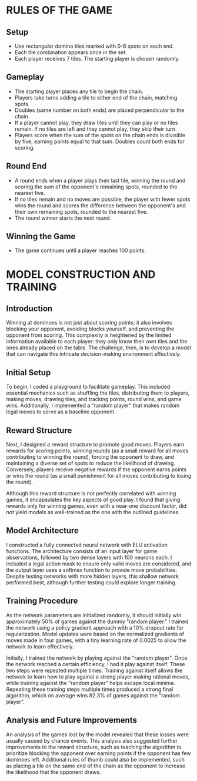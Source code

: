 # RULES OF THE GAME

## Setup
- Use rectangular domino tiles marked with 0-6 spots on each end.
- Each tile combination appears once in the set.
- Each player receives 7 tiles. The starting player is chosen randomly.

## Gameplay
- The starting player places any tile to begin the chain.
- Players take turns adding a tile to either end of the chain, matching spots.
- Doubles (same number on both ends) are placed perpendicular to the chain.
- If a player cannot play, they draw tiles until they can play or no tiles remain. If no tiles are left and they cannot play, they skip their turn.
- Players score when the sum of the spots on the chain ends is divisible by five, earning points equal to that sum. Doubles count both ends for scoring.

## Round End
- A round ends when a player plays their last tile, winning the round and scoring the sum of the opponent's remaining spots, rounded to the nearest five.
- If no tiles remain and no moves are possible, the player with fewer spots wins the round and scores the difference between the opponent's and their own remaining spots, rounded to the nearest five.
- The round winner starts the next round.

## Winning the Game
- The game continues until a player reaches 100 points.


# MODEL CONSTRUCTION AND TRAINING

## Introduction
Winning at dominoes is not just about scoring points; it also involves blocking your opponent, avoiding blocks yourself, and preventing the opponent from scoring. This complexity is heightened by the limited information available to each player: they only know their own tiles and the ones already placed on the table. The challenge, then, is to develop a model that can navigate this intricate decision-making environment effectively.

## Initial Setup
To begin, I coded a playground to facilitate gameplay. This included essential mechanics such as shuffling the tiles, distributing them to players, making moves, drawing tiles, and tracking points, round wins, and game wins. Additionally, I implemented a "random player" that makes random legal moves to serve as a baseline opponent.

## Reward Structure
Next, I designed a reward structure to promote good moves. Players earn rewards for scoring points, winning rounds (as a small reward for all moves contributing to winning the round), forcing the opponent to draw, and maintaining a diverse set of spots to reduce the likelihood of drawing. Conversely, players receive negative rewards if the opponent earns points or wins the round (as a small punishment for all moves contributing to losing the round). 

Although this reward structure is not perfectly correlated with winning games, it encapsulates the key aspects of good play. I found that giving rewards only for winning games, even with a near-one discount factor, did not yield models as well-trained as the one with the outlined guidelines.

## Model Architecture
I constructed a fully connected neural network with ELU activation functions. The architecture consists of an input layer for game observations, followed by two dense layers with 100 neurons each. I included a legal action mask to ensure only valid moves are considered, and the output layer uses a softmax function to provide move probabilities. Despite testing networks with more hidden layers, this shallow network performed best, although further testing could explore longer training.

## Training Procedure
As the network parameters are initialized randomly, it should initially win approximately 50% of games against the dummy "random player." I trained the network using a policy gradient approach with a 10% dropout rate for regularization. Model updates were based on the normalized gradients of moves made in four games, with a tiny learning rate of 0.0025 to allow the network to learn effectively.

Initially, I trained the network by playing against the "random player". Once the network reached a certain efficiency, I had it play against itself. These two steps were repeated multiple times. Training against itself allows the network to learn how to play against a strong player making rational moves, while training against the "random player" helps escape local minima. Repeating these training steps multiple times produced a strong final algorithm, which on average wins 82.3% of games against the "random player".

## Analysis and Future Improvements
An analysis of the games lost by the model revealed that these losses were usually caused by chance events. This analysis also suggested further improvements to the reward structure, such as teaching the algorithm to prioritize blocking the opponent over earning points if the opponent has few dominoes left. Additional rules of thumb could also be implemented, such as placing a tile on the same end of the chain as the opponent to increase the likelihood that the opponent draws.
